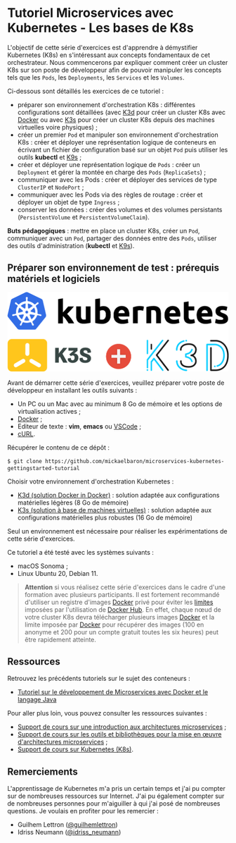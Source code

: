 # Tutoriel Microservices avec Kubernetes - Les bases de K8s

L'objectif de cette série d'exercices est d'apprendre à démystifier Kubernetes (K8s) en s'intéressant aux concepts fondamentaux de cet orchestrateur. Nous commencerons par expliquer comment créer un cluster K8s sur son poste de développeur afin de pouvoir manipuler les concepts tels que les `Pods`, les `Deployments`, les `Services` et les `Volumes`. 

Ci-dessous sont détaillés les exercices de ce tutoriel :

* préparer son environnement d'orchestration K8s : différentes configurations sont détaillées (avec [K3d](https://k3d.io/) pour créer un cluster K8s avec [Docker](https://www.docker.com/ "Docker") ou avec [K3s](https://k3s.io/) pour créer un cluster K8s depuis des machines virtuelles voire physiques) ;
* créer un premier `Pod` et manipuler son environnement d'orchestration K8s : créer et déployer une représentation logique de conteneurs en écrivant un fichier de configuration basé sur un objet `Pod` puis utiliser les outils **kubectl** et [K9s](https://k9scli.io/) ;
* créer et déployer une représentation logique de `Pods` : créer un `Deployment` et gérer la montée en charge des `Pods` (`ReplicaSets`) ;
* communiquer avec les Pods : créer et déployer des services de type `ClusterIP` et `NodePort` ;
* communiquer avec les Pods via des règles de routage : créer et déployer un objet de type `Ingress` ;
* conserver les données : créer des volumes et des volumes persistants (`PersistentVolume` et `PersistentVolumeClaim`). 

**Buts pédagogiques** : mettre en place un cluster K8s, créer un `Pod`, communiquer avec un `Pod`, partager des données entre des `Pods`, utiliser des outils d'administration (**kubectl** et [K9s](https://k9scli.io/)).

## Préparer son environnement de test : prérequis matériels et logiciels

![Kubernetes = K3s + K3d](./images/k8s_k3s_k3d.png "Kubernetes déployée avec la distribution K3s et une solution DinD avec K3d")

Avant de démarrer cette série d'exercices, veuillez préparer votre poste de développeur en installant les outils suivants :

* Un PC ou un Mac avec au minimum 8 Go de mémoire et les options de virtualisation actives ;
* [Docker](https://www.docker.com/ "Docker") ;
* Editeur de texte : **vim**, **emacs** ou [VSCode](https://code.visualstudio.com/) ;
* [cURL](https://curl.haxx.se "cURL").

Récupérer le contenu de ce dépôt :

```
$ git clone https://github.com/mickaelbaron/microservices-kubernetes-gettingstarted-tutorial
```

Choisir votre environnement d'orchestration Kubernetes :

* [K3d (solution Docker in Docker)](./exercice0-k3d) : solution adaptée aux configurations matérielles légères (8 Go de mémoire)
* [K3s (solution à base de machines virtuelles)](./exercice0-k3s) : solution adaptée aux configurations matérielles plus robustes (16 Go de mémoire)

Seul un environnement est nécessaire pour réaliser les expérimentations de cette série d'exercices.

Ce tutoriel a été testé avec les systèmes suivants :

* macOS Sonoma ;
* Linux Ubuntu 20, Debian 11.

> **Attention** si vous réalisez cette série d'exercices dans le cadre d'une formation avec plusieurs participants. Il est fortement recommandé d'utiliser un registre d'images [Docker](https://www.docker.com/ "Docker") privé pour éviter les [limites](https://www.docker.com/increase-rate-limits) imposées par l'utilisation de [Docker Hub](https://hub.docker.com/). En effet, chaque nœud de votre cluster K8s devra télécharger plusieurs images [Docker](https://www.docker.com/ "Docker") et la limite imposée par [Docker](https://www.docker.com/ "Docker") pour récupérer des images (100 en anonyme et 200 pour un compte gratuit toutes les six heures) peut être rapidement atteinte.

## Ressources

Retrouvez les précédents tutoriels sur le sujet des conteneurs :

* [Tutoriel sur le développement de Microservices avec Docker et le langage Java](https://github.com/mickaelbaron/microservices-docker-java-tutorial)

Pour aller plus loin, vous pouvez consulter les ressources suivantes :

* [Support de cours sur une introduction aux architectures microservices](https://mickael-baron.fr/soa/introduction-microservices "Support de cours sur une introduction aux architectures microservices") ;
* [Support de cours sur les outils et bibliothèques pour la mise en œuvre d'architectures microservices](https://mickael-baron.fr/soa/microservices-mise-en-oeuvre "Support de cours sur les outils et bibliothèques pour la mise en œuvre d'architectures microservices") ;
* [Support de cours sur Kubernetes (K8s)](https://mickael-baron.fr/soa/microservices-k8s "Support de cours sur Kubernetes (K8s)").

## Remerciements

L'apprentissage de Kubernetes m'a pris un certain temps et j'ai pu compter sur de nombreuses ressources sur Internet. J'ai pu également compter sur de nombreuses personnes pour m'aiguiller à qui j'ai posé de nombreuses questions. Je voulais en profiter pour les remercier :

* Guilhem Lettron ([@guilhemlettron](https://twitter.com/guilhemlettron))
* Idriss Neumann ([@idriss_neumann](https://twitter.com/idriss_neumann))
